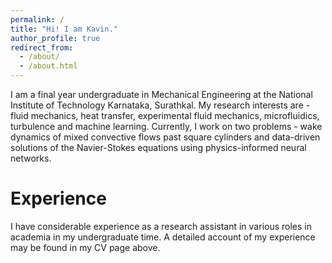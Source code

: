 ```yaml
---
permalink: /
title: "Hi! I am Kavin."
author_profile: true
redirect_from: 
  - /about/
  - /about.html
---
```


I am a final year undergraduate in Mechanical Engineering at the National Institute of Technology Karnataka, Surathkal.
My research interests are - fluid mechanics, heat transfer, experimental fluid mechanics, microfluidics, turbulence and machine learning.
Currently, I work on two problems - wake dynamics of mixed convective flows past square cylinders and data-driven solutions of the Navier-Stokes equations using physics-informed neural networks.

Experience
======
I have considerable experience as a research assistant in various roles in academia in my undergraduate time. A detailed account of my experience may be found in my CV page above.


